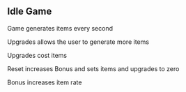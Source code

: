 ## Idle Game

Game generates items every second

Upgrades allows the user to generate more items

Upgrades cost items

Reset increases Bonus and sets items and upgrades to zero

Bonus increases item rate